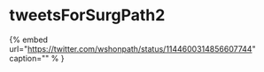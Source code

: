 # tweetsForSurgPath2

{% embed url="https://twitter.com/wshonpath/status/1144600314856607744"  caption="" % }
